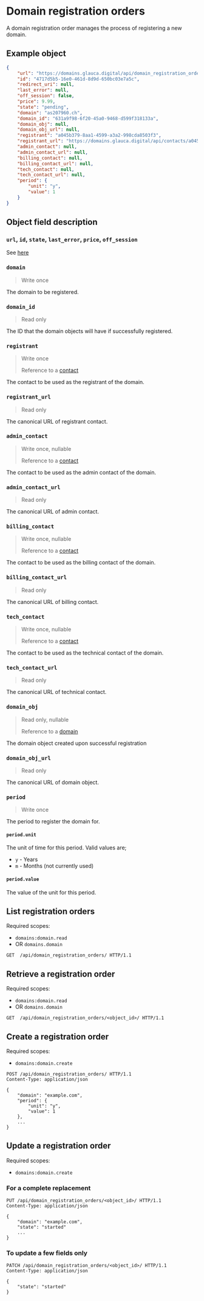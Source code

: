 # Domain registration orders

A domain registration order manages the process of registering a new domain.
    
## Example object

```json
{
    "url": "https://domains.glauca.digital/api/domain_registration_orders/4717d5b5-16e0-461d-8d9d-650bc03e7a5c/",
    "id": "4717d5b5-16e0-461d-8d9d-650bc03e7a5c",
    "redirect_uri": null,
    "last_error": null,
    "off_session": false,
    "price": 9.99,
    "state": "pending",
    "domain": "as207960.ch",
    "domain_id": "631a9f98-6f20-45a0-9468-d599f318133a",
    "domain_obj": null,
    "domain_obj_url": null,
    "registrant": "a045b379-8aa1-4599-a3a2-998cda8503f3",
    "registrant_url": "https://domains.glauca.digital/api/contacts/a045b379-8aa1-4599-a3a2-998cda8503f3/",
    "admin_contact": null,
    "admin_contact_url": null,
    "billing_contact": null,
    "billing_contact_url": null,
    "tech_contact": null,
    "tech_contact_url": null,
    "period": {
        "unit": "y",
        "value": 1
    }
}
```
    
## Object field description

### `url`, `id`, `state`, `last_error`, `price`, `off_session`

See [here](/domains/api/objects/order/)

### `domain`
> Write once

The domain to be registered.

### `domain_id`
> Read only

The ID that the domain objects will have if successfully registered.

### `registrant`
> Write once
>
> Reference to a [contact](/domains/api/objects/contact/)

The contact to be used as the registrant of the domain.

### `registrant_url`
> Read only

The canonical URL of registrant contact.

### `admin_contact`
> Write once, nullable
>
> Reference to a [contact](/domains/api/objects/contact/)

The contact to be used as the admin contact of the domain.

### `admin_contact_url`
> Read only

The canonical URL of admin contact.

### `billing_contact`
> Write once, nullable
>
> Reference to a [contact](/domains/api/objects/contact/)

The contact to be used as the billing contact of the domain.

### `billing_contact_url`
> Read only

The canonical URL of billing contact.

### `tech_contact`
> Write once, nullable
>
> Reference to a [contact](/domains/api/objects/contact/)

The contact to be used as the technical contact of the domain.

### `tech_contact_url`
> Read only

The canonical URL of technical contact.

### `domain_obj`
> Read only, nullable
>
> Reference to a [domain](/domains/api/objects/domain/)

The domain object created upon successful registration

### `domain_obj_url`
> Read only

The canonical URL of domain object.

### `period`
> Write once

The period to register the domain for.

#### `period.unit`

The unit of time for this period. Valid values are;

* `y` - Years
* `m` - Months (not currently used)

#### `period.value`

The value of the unit for this period.
  
## List registration orders

Required scopes:

- `domains:domain.read`
- OR `domains.domain` 

```http
GET  /api/domain_registration_orders/ HTTP/1.1
```
  
## Retrieve a registration order

Required scopes:

- `domains:domain.read`
- OR `domains.domain` 

```http
GET  /api/domain_registration_orders/<object_id>/ HTTP/1.1
```
  
## Create a registration order

Required scopes:

- `domains:domain.create` 

```http
POST /api/domain_registration_orders/ HTTP/1.1
Content-Type: application/json

{
    "domain": "example.com",
    "period": {
        "unit": "y",
        "value": 1
    },
    ...
}
```
  
## Update a registration order

Required scopes:

- `domains:domain.create` 

### For a complete replacement

```http
PUT /api/domain_registration_orders/<object_id>/ HTTP/1.1
Content-Type: application/json

{
    "domain": "example.com",
    "state": "started"
    ...
}
```

### To update a few fields only

```http
PATCH /api/domain_registration_orders/<object_id>/ HTTP/1.1
Content-Type: application/json

{
    "state": "started"
}
```